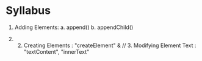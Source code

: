 # Syllabus

1. Adding Elements: 
a. append()
b. appendChild()

2. 2. Creating Elements : "createElement" &
   // 3. Modifying Element Text : "textContent", "innerText"
